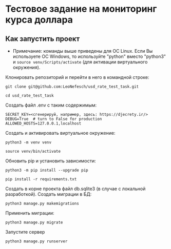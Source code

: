 # Тестовое задание на мониторинг курса доллара
## Как запустить проект

* Примечание:
команды выше приведены для ОС Linux. Если Вы используете ОС Windows, то используйте "python" вместо "python3"
и `source venv/Scripts/activate` (для активации виртуального окружения).

Клонировать репозиторий и перейти в него в командной строке:
```commandline
git clone git@github.com:LeoNefesch/usd_rate_test_task.git
```
```commandline
cd usd_rate_test_task
```
Создать файл .env с таким содержимым:
```commandline
SECRET_KEY=<сгенерируй, например, здесь: https://djecrety.ir/>
DEBUG=True  # turn to False for production
ALLOWED_HOSTS=127.0.0.1,localhost
```
Cоздать и активировать виртуальное окружение:
```commandline
python3 -m venv venv
```
```commandline
source venv/bin/activate
```
Обновить pip и установить зависимости:
```commandline
python3 -m pip install --upgrade pip
```
```commandline
pip install -r requirements.txt
```
Создать в корне проекта файл db.sqlite3 (в случае с локальной разработкой).
Создать миграции в БД:
```commandline
python3 manage.py makemigrations
```
Применить миграции:
```commandline
python3 manage.py migrate 
```
Запустите сервер
```commandline
python3 manage.py runserver
```